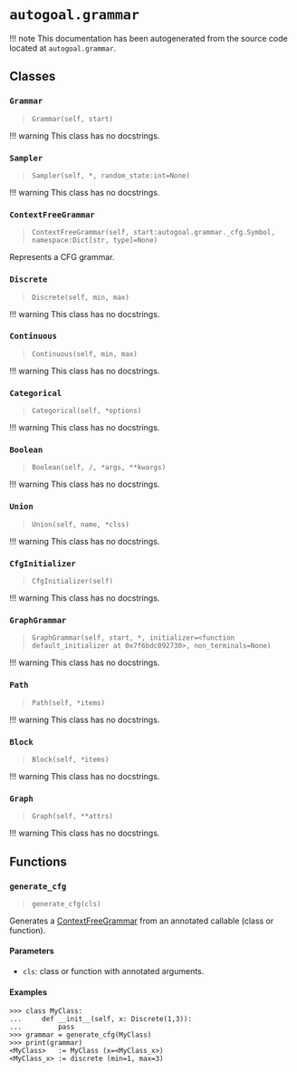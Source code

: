 # `autogoal.grammar`

!!! note
    This documentation has been autogenerated from the source code located at `autogoal.grammar`.

## Classes

### `Grammar`

> `Grammar(self, start)`


!!! warning
    This class has no docstrings.

### `Sampler`

> `Sampler(self, *, random_state:int=None)`


!!! warning
    This class has no docstrings.

### `ContextFreeGrammar`

> `ContextFreeGrammar(self, start:autogoal.grammar._cfg.Symbol, namespace:Dict[str, type]=None)`

Represents a CFG grammar.

### `Discrete`

> `Discrete(self, min, max)`


!!! warning
    This class has no docstrings.

### `Continuous`

> `Continuous(self, min, max)`


!!! warning
    This class has no docstrings.

### `Categorical`

> `Categorical(self, *options)`


!!! warning
    This class has no docstrings.

### `Boolean`

> `Boolean(self, /, *args, **kwargs)`


!!! warning
    This class has no docstrings.

### `Union`

> `Union(self, name, *clss)`


!!! warning
    This class has no docstrings.

### `CfgInitializer`

> `CfgInitializer(self)`


!!! warning
    This class has no docstrings.

### `GraphGrammar`

> `GraphGrammar(self, start, *, initializer=<function default_initializer at 0x7f6bdc092730>, non_terminals=None)`


!!! warning
    This class has no docstrings.

### `Path`

> `Path(self, *items)`


!!! warning
    This class has no docstrings.

### `Block`

> `Block(self, *items)`


!!! warning
    This class has no docstrings.

### `Graph`

> `Graph(self, **attrs)`


!!! warning
    This class has no docstrings.


## Functions

### `generate_cfg`

> `generate_cfg(cls)`


Generates a [ContextFreeGrammar](/api/autogoal.grammar/#contextfreegrammar)
from an annotated callable (class or function).

#### Parameters

* `cls`: class or function with annotated arguments.

#### Examples

    >>> class MyClass:
    ...     def __init__(self, x: Discrete(1,3)):
    ...         pass
    >>> grammar = generate_cfg(MyClass)
    >>> print(grammar)
    <MyClass>   := MyClass (x=<MyClass_x>)
    <MyClass_x> := discrete (min=1, max=3)


